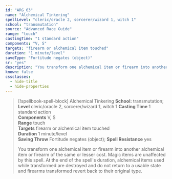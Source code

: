```yaml
---
id: "ARG_63"
name: "Alchemical Tinkering"
spellLevel: "cleric/oracle 2, sorcerer/wizard 1, witch 1"
school: "transmutation"
source: "Advanced Race Guide"
range: "touch"
castingTime: "1 standard action"
components: "V, S"
targets: "firearm or alchemical item touched"
duration: "1 minute/level"
saveType: "Fortitude negates (object)"
sr: "yes"
description: "You transform one alchemical item or firearm into another alchemical item or firearm of the same or lesser cost. Magic items are unaffected by this spell. At the end of the spell's duration, alchemical items used while transformed are destroyed and do not return to a usable state and firearms transformed revert back to their original type."
known: false
cssclasses:
  - hide-title
  - hide-properties
---
```


> [!spellbook-spell-block] Alchemical Tinkering
> **School:** transmutation; **Level** cleric/oracle 2, sorcerer/wizard 1, witch 1
> **Casting Time** 1 standard action  
> **Components** V, S  
> **Range** touch  
> **Targets** firearm or alchemical item touched  
> **Duration** 1 minute/level  
> **Saving Throw** Fortitude negates (object); **Spell Resistance** yes
> 
> You transform one alchemical item or firearm into another alchemical item or firearm of the same or lesser cost. Magic items are unaffected by this spell. At the end of the spell's duration, alchemical items used while transformed are destroyed and do not return to a usable state and firearms transformed revert back to their original type.